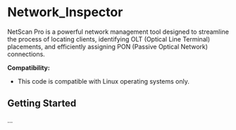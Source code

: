 # Network_Inspector

NetScan Pro is a powerful network management tool designed to streamline the process of locating clients, identifying OLT (Optical Line Terminal) placements, and efficiently assigning PON (Passive Optical Network) connections.

**Compatibility:**
- This code is compatible with Linux operating systems only.

## Getting Started

...

